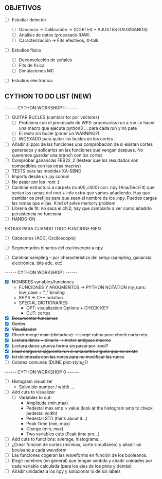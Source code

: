 ## OBJETIVOS
- [ ] Estudiar detector
    - [ ] Ganancia → Calibración → {CORTES + AJUSTES GAUSSIANOS}
    - [ ] Análisis de datos (procesado RAW)
    - [ ] Caracterización → Fits efectivos, X-talk

- [ ] Estudios física
    - [ ] Deconvolución de señales
    - [ ] Fits de física
    - [ ] Simulaciones MC

- [ ] Estudios electrónica


## CYTHON TO DO LIST (NEW)

------ CYTHON WORKSHOP II ------

- [ ] QUITAR BUCLES (cambiar for por vectores)
    - [ ] Problema con el procesado de WFS: procesarlas run a run i.e hacer una macro que ejecute python3 ... para cada run y no pete
    - [ ] El resto sin bucle (poner un WARNING?)
    - [ ] INDEXADO para quitar los bucles en los cortes
- [ ] Añadir al ppio de las funciones una comprobacion de si existen cortes generados y aplicarlos en las funciones que vengan despues. No queremos guardar una branch con los cortes
- [ ] Comprobar ganancias FEB22_2 (testear que los resultados son compatibles con las otras macros)
- [ ] TESTS para las medidas XA-SBND 
- [ ] Imports desde un .py comun
- [ ] No pasar por los .root :)
- [ ] Cambiar estructura a carpeta (run00_ch00) con .npy (Ana/Dec/Fit) que serian las ramas del root + info extra que vamos añadiendo. Hay que cambiar os prefijos para que sean el nombre de los .npy. Puedes cargas las ramas que elijas. Kind of solve memory problem
- [ ] Libreria de fit: no saca el chi2; hay que cambiarla o ver como añadirlo
persistencia no funciona
- [ ] HANDS-ON

EXTRAS PARA CUANDO TODO FUNCIONE BIEN
- [ ] Cabeceras {ADC, Osciloscopio}
- [ ] Segmentados binarios del osciloscopio a npy
- [ ] Cambiar sampling – por characteristics del setup (sampling, ganancia electrónica, bits adc, etc)


------ CYTHON WORKSHOP I ------

- [x] ~~NOMBRES variables/funciones~~
    - FUNCIONES Y ARGUMENTOS → PYTHON NOTATION
      my_runs: low_case + “_” binding
    - KEYS → C++ notation
    - SPECIAL DICTIONARIES
        - OPT: visualization Options + CHECK KEY
        - CUT: cortes
- [x] ~~Documentar funciones~~
- [x] ~~Cortes~~
- [x] ~~Visualizador~~
- [x] ~~Check merge main (dictadura)  → script rutina para check nada roto~~
- [x] ~~Lectura datos + binario → meter antiguas macros~~
- [x] ~~Lectura datos ¿nueva forma sin pasar por .root?~~
- [x] ~~Load cargue la siguiente run si encuentra alguna que no existe~~
- [x] ~~txt de entrada con las runes para no modificar las runes~~
- [ ] Colores comunes (DUNE plot-style¿?)

------ CYTHON WORKSHOP 0 ------

- [ ] Histogram visualizer
    - Solve bin number / width ...
- [ ] Add cuts to visualizer 
    - [ ] Variables to cut:
      - Amplitude (min,max)
      - Pedestal max amp > value (look at the histogram amp to check pedestal width)
      - Pedestal STD (think about it...)
      - Peak Time (min, max)
      - Charge (min, max)
      - Two variables cuts (Peak time pro...)
- [ ] Add cuts to functions: average, histograms...
- [ ] ¿Crear funcion de cortes (minmax, corte simultáneo) y añadir un booleano a cada waveform
- [ ] Las funciones cogeran las waveforms en función de los booleanos.
- [ ] Elegir nombres (en general) que tengan sentido y añadir unidades por cada variable calculada (para los ejes de los plots y demás)
- [ ] Añadir unidades a los npy y solucionar lo de los labels